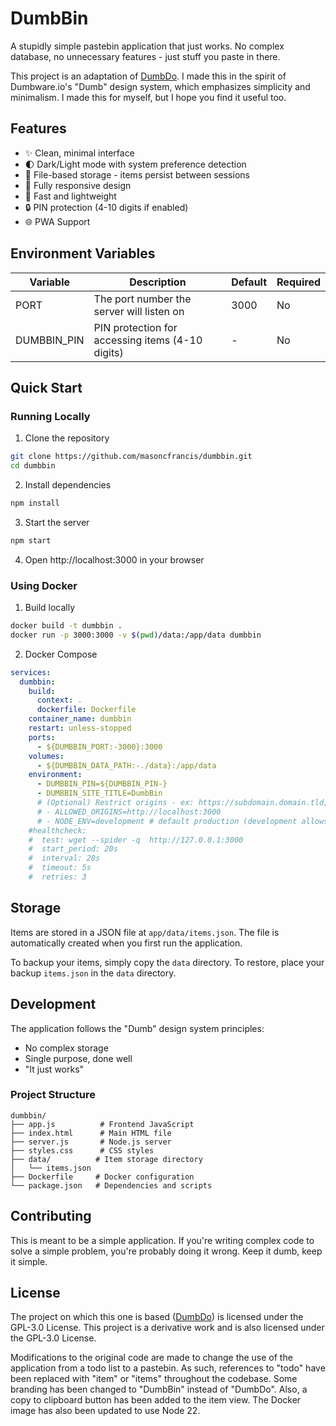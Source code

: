 # DumbBin

A stupidly simple pastebin application that just works. No complex database, no unnecessary features - just stuff you paste in there.

This project is an adaptation of [DumbDo](https://www.dumbware.io/DumbDo). I made this in the spirit
of Dumbware.io's "Dumb" design system, which emphasizes simplicity and minimalism. 
I made this for myself, but I hope you find it useful too.


## Features

- ✨ Clean, minimal interface
- 🌓 Dark/Light mode with system preference detection
- 💾 File-based storage - items persist between sessions
- 📱 Fully responsive design
- 🚀 Fast and lightweight
- 🔒 PIN protection (4-10 digits if enabled)
- 🌐 PWA Support

## Environment Variables

| Variable | Description | Default | Required |
|----------|-------------|---------|----------|
| PORT | The port number the server will listen on | 3000 | No |
| DUMBBIN_PIN | PIN protection for accessing items (4-10 digits) | - | No |

## Quick Start

### Running Locally

1. Clone the repository
```bash
git clone https://github.com/masoncfrancis/dumbbin.git
cd dumbbin
```

2. Install dependencies
```bash
npm install
```

3. Start the server
```bash
npm start
```

4. Open http://localhost:3000 in your browser

### Using Docker


1. Build locally
```bash
docker build -t dumbbin .
docker run -p 3000:3000 -v $(pwd)/data:/app/data dumbbin
```

2. Docker Compose
```yaml
services:
  dumbbin:
    build:
      context: .
      dockerfile: Dockerfile
    container_name: dumbbin
    restart: unless-stopped
    ports:
      - ${DUMBBIN_PORT:-3000}:3000
    volumes:
      - ${DUMBBIN_DATA_PATH:-./data}:/app/data
    environment:
      - DUMBBIN_PIN=${DUMBBIN_PIN-}
      - DUMBBIN_SITE_TITLE=DumbBin
      # (Optional) Restrict origins - ex: https://subdomain.domain.tld,https://auth.proxy.tld,http://internalip:port' (default is '*')
      # - ALLOWED_ORIGINS=http://localhost:3000
      # - NODE_ENV=development # default production (development allows all origins)
    #healthcheck:
    #  test: wget --spider -q  http://127.0.0.1:3000
    #  start_period: 20s
    #  interval: 20s
    #  timeout: 5s
    #  retries: 3
```
## Storage

Items are stored in a JSON file at `app/data/items.json`. The file is automatically created when you first run the application. 

To backup your items, simply copy the `data` directory. To restore, place your backup `items.json` in the `data` directory.

## Development

The application follows the "Dumb" design system principles:

- No complex storage
- Single purpose, done well
- "It just works"

### Project Structure

```
dumbbin/
├── app.js          # Frontend JavaScript
├── index.html      # Main HTML file
├── server.js       # Node.js server
├── styles.css      # CSS styles
├── data/          # Item storage directory
│   └── items.json
├── Dockerfile     # Docker configuration
└── package.json   # Dependencies and scripts
```

## Contributing

This is meant to be a simple application. If you're writing complex code to solve a simple problem, you're probably doing it wrong. Keep it dumb, keep it simple. 

## License

The project on which this one is based ([DumbDo](https://github.com/DumbWareio/DumbDo)) is licensed under the GPL-3.0 License. This project is a derivative work and is also licensed under the GPL-3.0 License.

Modifications to the original code are made to change the use of the application from a todo list to a pastebin. As such, references to "todo" have been replaced with "item" or "items" throughout the codebase. Some branding has been changed to "DumbBin" instead of "DumbDo". Also, a copy to clipboard button has been added to the item view. The Docker image has also been updated to use Node 22. 
